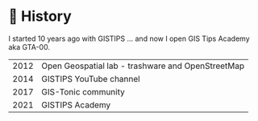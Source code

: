 # 🗿 History

I started 10 years ago with GISTIPS ... and now I open GIS Tips Academy aka GTA-00.

|      |                                                   |
| ---- | ------------------------------------------------- |
| 2012 | Open Geospatial lab - trashware and OpenStreetMap |
| 2014 | GISTIPS YouTube channel                           |
| 2017 | GIS-Tonic community                               |
| 2021 | GISTIPS Academy                                   |
